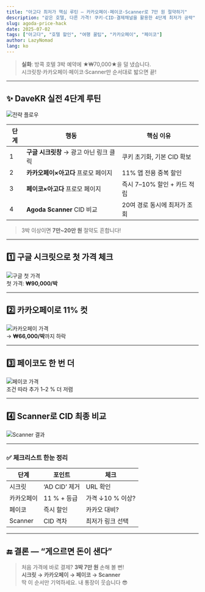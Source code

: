 ```yaml
---
title: "아고다 최저가 핵심 루틴 — 카카오페이·페이코·Scanner로 7만 원 절약하기"
description: "같은 호텔, 다른 가격! 쿠키·CID·결제채널을 활용한 4단계 최저가 공략"
slug: agoda-price-hack
date: 2025-07-02
tags: ["아고다", "호텔 할인", "여행 꿀팁", "카카오페이", "페이코"]
author: LazyNomad
lang: ko
---
```


> **실화**: 방콕 호텔 3박 예약에 ★₩70,000★을 덜 냈습니다.  
> 시크릿창·카카오페이·페이코·Scanner만 순서대로 밟으면 끝!

---

## ✨ DaveKR 실전 4단계 루틴

![전략 플로우](/images/agoda/price-hack-flow.png "전체 흐름")

| 단계 | 행동 | 핵심 이유 |
|------|------|-----------|
| 1 | **구글 시크릿창** → 광고 아닌 링크 클릭 | 쿠키 초기화, 기본 CID 확보 |
| 2 | **카카오페이×아고다** 프로모 페이지 | 11% 앱 전용 중복 할인 |
| 3 | **페이코×아고다** 프로모 페이지 | 즉시 7–10% 할인 + 카드 적립 |
| 4 | **Agoda Scanner** CID 비교 | 20여 경로 동시에 최저가 조회 |

> 3박 이상이면 **7만~20만 원** 절약도 흔합니다!

---

## 1️⃣ 구글 시크릿으로 첫 가격 체크

![구글 첫 가격](/images/agoda/google-first-click.png)  
첫 가격: **₩90,000/박**

---

## 2️⃣ 카카오페이로 11% 컷

![카카오페이 가격](/images/agoda/kakaopay-banner.png)  
→ **₩66,000/박**까지 하락

---

## 3️⃣ 페이코도 한 번 더

![페이코 가격](/images/agoda/payco-banner.png)  
조건 따라 추가 1–2 % 더 저렴

---

## 4️⃣ Scanner로 CID 최종 비교

![Scanner 결과](/images/agoda/scanner-result.png)

---

### ✅ 체크리스트 한눈 정리

| 단계 | 포인트 | 체크 |
|------|--------|------|
| 시크릿 | ‘AD CID’ 제거 | URL 확인 |
| 카카오페이 | 11 % + 등급 | 가격 ↓10 % 이상? |
| 페이코 | 즉시 할인 | 카카오 대비? |
| Scanner | CID 격차 | 최저가 링크 선택 |

---

## 🔚 결론 — “게으르면 돈이 샌다”

> 처음 가격에 바로 결제? **3박 7만 원** 손해 볼 뻔!  
> **시크릿 → 카카오페이 → 페이코 → Scanner**  
> 딱 이 순서만 기억하세요. 내 통장이 웃습니다 😎

